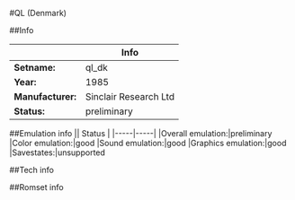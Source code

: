 #QL (Denmark)

##Info

||Info|
|-----|-----|
|**Setname:**|ql_dk
|**Year:**|1985
|**Manufacturer:**|Sinclair Research Ltd
|**Status:**|preliminary

##Emulation info
|| Status |
|-----|-----|
|Overall emulation:|preliminary
|Color emulation:|good
|Sound emulation:|good
|Graphics emulation:|good
|Savestates:|unsupported

##Tech info

##Romset info

<!--- START OF EDITED COMMENT DO NOT TOUCH TEXT ABOVE-->
